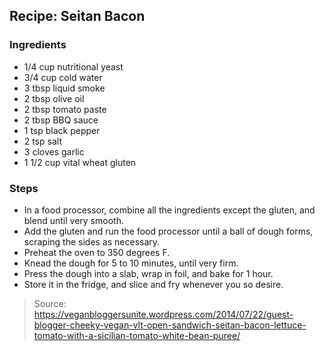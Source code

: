 ## Recipe: Seitan Bacon


### Ingredients
 - 1/4 cup nutritional yeast
 - 3/4 cup cold water
 - 3 tbsp liquid smoke
 - 2 tbsp olive oil
 - 2 tbsp tomato paste
 - 2 tbsp BBQ sauce
 - 1 tsp black pepper
 - 2 tsp salt
 - 3 cloves garlic
 - 1 1/2 cup vital wheat gluten

### Steps
 - In a food processor, combine all the ingredients except the gluten, and blend until very smooth.
 - Add the gluten and run the food processor until a ball of dough forms, scraping the sides as necessary.
 - Preheat the oven to 350 degrees F.
 - Knead the dough for 5 to 10 minutes, until very firm.
 - Press the dough into a slab, wrap in foil, and bake for 1 hour.
 - Store it in the fridge, and slice and fry whenever you so desire.

> Source: https://veganbloggersunite.wordpress.com/2014/07/22/guest-blogger-cheeky-vegan-vlt-open-sandwich-seitan-bacon-lettuce-tomato-with-a-sicilian-tomato-white-bean-puree/